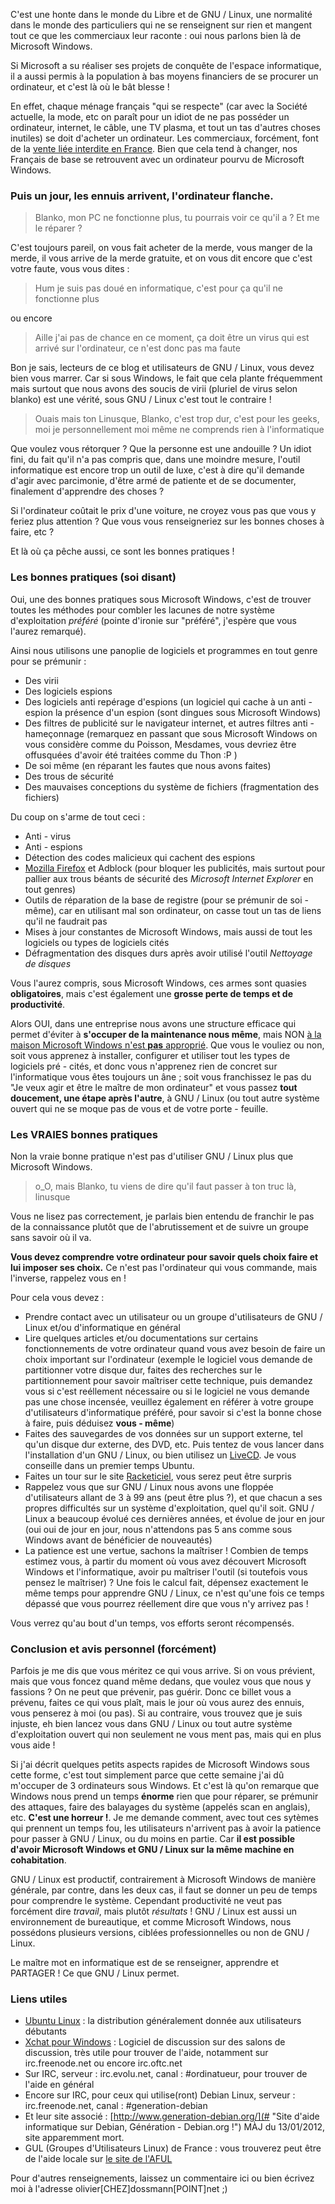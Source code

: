 C'est une honte dans le monde du Libre et de GNU / Linux, une normalité dans le monde des particuliers qui ne se renseignent sur rien et mangent tout ce que les commerciaux leur raconte : oui nous parlons bien là de Microsoft Windows.

Si Microsoft a su réaliser ses projets de conquête de l'espace informatique, il a aussi permis à la population à bas moyens financiers de se procurer un ordinateur, et c'est là où le bât blesse !

En effet, chaque ménage français "qui se respecte" (car avec la Société actuelle, la mode, etc on paraît pour un idiot de ne pas posséder un ordinateur, internet, le câble, une TV plasma, et tout un tas d'autres choses inutiles) se doit d'acheter un ordinateur. Les commerciaux, forcément, font de la [vente liée interdite en France](http://fr.wikipedia.org/wiki/Vente_li%C3%A9e "Découvrir ce qu'est la vente liée sur le site de Wikipédia"). Bien que cela tend à changer, nos Français de base se retrouvent avec un ordinateur pourvu de Microsoft Windows.

### Puis un jour, les ennuis arrivent, l'ordinateur flanche.

> Blanko, mon PC ne fonctionne plus, tu pourrais voir ce qu'il a ? Et me le réparer ?

C'est toujours pareil, on vous fait acheter de la merde, vous manger de la merde, il vous arrive de la merde gratuite, et on vous dit encore que c'est votre faute, vous vous dites :

> Hum je suis pas doué en informatique, c'est pour ça qu'il ne fonctionne plus

ou encore 

> Aille j'ai pas de chance en ce moment, ça doit être un virus qui est arrivé sur l'ordinateur, ce n'est donc pas ma faute

Bon je sais, lecteurs de ce blog et utilisateurs de GNU / Linux, vous devez bien vous marrer. Car si sous Windows, le fait que cela plante fréquemment mais surtout que nous avons des soucis de virii (pluriel de virus selon blanko) est une vérité, sous GNU / Linux c'est tout le contraire !

> Ouais mais ton Linusque, Blanko, c'est trop dur, c'est pour les geeks, moi je personnellement moi même ne comprends rien à l'informatique

Que voulez vous rétorquer ? Que la personne est une andouille ? Un idiot fini, du fait qu'il n'a pas compris que, dans une moindre mesure, l'outil informatique est encore trop un outil de luxe, c'est à dire qu'il demande d'agir avec parcimonie, d'être armé de patiente et de se documenter, finalement d'apprendre des choses ?

Si l'ordinateur coûtait le prix d'une voiture, ne croyez vous pas que vous y feriez plus attention ? Que vous vous renseigneriez sur les bonnes choses à faire, etc ?

Et là où ça pêche aussi, ce sont les bonnes pratiques !

### Les bonnes pratiques (soi disant)

Oui, une des bonnes pratiques sous Microsoft Windows, c'est de trouver toutes les méthodes pour combler les lacunes de notre système d'exploitation *préféré* (pointe d'ironie sur "préféré", j'espère que vous l'aurez remarqué).

Ainsi nous utilisons une panoplie de logiciels et programmes en tout genre pour se prémunir :

  * Des virii
  * Des logiciels espions
  * Des logiciels anti repérage d'espions (un logiciel qui cache à un anti - espion la présence d'un espion (sont dingues sous Microsoft Windows)
  * Des filtres de publicité sur le navigateur internet, et autres filtres anti - hameçonnage (remarquez en passant que sous Microsoft Windows on vous considère comme du Poisson, Mesdames, vous devriez être offusquées d'avoir été traitées comme du Thon :P )
  * De soi même (en réparant les fautes que nous avons faites)
  * Des trous de sécurité
  * Des mauvaises conceptions du système de fichiers (fragmentation des fichiers)

Du coup on s'arme de tout ceci : 

  * Anti - virus
  * Anti - espions
  * Détection des codes malicieux qui cachent des espions
  * [Mozilla Firefox](http://www.mozilla-europe.org/fr/firefox/ "Aller sur la page officiel du navigateur Mozilla Firefox") et Adblock (pour bloquer les publicités, mais surtout pour pallier aux trous béants de sécurité des *Microsoft Internet Explorer* en tout genres)
  * Outils de réparation de la base de registre (pour se prémunir de soi - même), car en utilisant mal son ordinateur, on casse tout un tas de liens qu'il ne faudrait pas
  * Mises à jour constantes de Microsoft Windows, mais aussi de tout les logiciels ou types de logiciels cités
  * Défragmentation des disques durs après avoir utilisé l'outil *Nettoyage de disques*

Vous l'aurez compris, sous Microsoft Windows, ces armes sont quasies **obligatoires**, mais c'est également une **grosse perte de temps et de productivité**.

Alors OUI, dans une entreprise nous avons une structure efficace qui permet d'éviter à **s'occuper de la maintenance nous même**, mais NON <u>à la maison Microsoft Windows n'est **pas** approprié</u>. Que vous le vouliez ou non, soit vous apprenez à installer, configurer et utiliser tout les types de logiciels pré - cités, et donc vous n'apprenez rien de concret sur l'informatique vous êtes toujours un âne ; soit vous franchissez le pas du "Je veux agir et être le maître de mon ordinateur" et vous passez **tout doucement, une étape après l'autre**, à GNU / Linux (ou tout autre système ouvert qui ne se moque pas de vous et de votre porte - feuille.

### Les VRAIES bonnes pratiques

Non la vraie bonne pratique n'est pas d'utiliser GNU / Linux plus que Microsoft Windows.

> o_O, mais Blanko, tu viens de dire qu'il faut passer à ton truc là, linusque

Vous ne lisez pas correctement, je parlais bien entendu de franchir le pas de la connaissance plutôt que de l'abrutissement et de suivre un groupe sans savoir où il va.

**Vous devez comprendre votre ordinateur pour savoir quels choix faire et lui imposer ses choix.** Ce n'est pas l'ordinateur qui vous commande, mais l'inverse, rappelez vous en !

Pour cela vous devez : 

  * Prendre contact avec un utilisateur ou un groupe d'utilisateurs de GNU / Linux et/ou d'informatique en général
  * Lire quelques articles et/ou documentations sur certains fonctionnements de votre ordinateur quand vous avez besoin de faire un choix important sur l'ordinateur (exemple le logiciel vous demande de partitionner votre disque dur, faites des recherches sur le partitionnement pour savoir maîtriser cette technique, puis demandez vous si c'est reéllement nécessaire ou si le logiciel ne vous demande pas une chose incensée, veuillez également en référer à votre groupe d'utilisateurs d'informatique préféré, pour savoir si c'est la bonne chose à faire, puis déduisez **vous - même**)
  * Faites des sauvegardes de vos données sur un support externe, tel qu'un disque dur externe, des DVD, etc. Puis tentez de vous lancer dans l'installation d'un GNU / Linux, ou bien utilisez un [LiveCD](http://fr.wikipedia.org/wiki/Liste_des_LiveCD "Liste de quelques LiveCD"). Je vous conseille dans un premier temps Ubuntu.
  * Faites un tour sur le site [Racketiciel](http://www.racketiciel.info/ "Site officiel de Racketiciel"), vous serez peut être surpris
  * Rappelez vous que sur GNU / Linux nous avons une floppée d'utilisateurs allant de 3 à 99 ans (peut être plus ?), et que chacun a ses propres difficultés sur un système d'exploitation, quel qu'il soit. GNU / Linux a beaucoup évolué ces dernières années, et évolue de jour en jour (oui oui de jour en jour, nous n'attendons pas 5 ans comme sous Windows avant de bénéficier de nouveautés)
  * La patience est une vertue, sachons la maîtriser ! Combien de temps estimez vous, à partir du moment où vous avez découvert Microsoft Windows et l'informatique, avoir pu maîtriser l'outil (si toutefois vous pensez le maîtriser) ? Une fois le calcul fait, dépensez exactement le même temps pour apprendre GNU / Linux, ce n'est qu'une fois ce temps dépassé que vous pourrez réellement dire que vous n'y arrivez pas !
  
Vous verrez qu'au bout d'un temps, vos efforts seront récompensés.

### Conclusion et avis personnel (forcément)

Parfois je me dis que vous méritez ce qui vous arrive. Si on vous prévient, mais que vous foncez quand même dedans, que voulez vous que nous y fassions ? On ne peut que prévenir, pas guérir. Donc ce billet vous a prévenu, faites ce qui vous plaît, mais le jour où vous aurez des ennuis, vous penserez à moi (ou pas). Si au contraire, vous trouvez que je suis injuste, eh bien lancez vous dans GNU / Linux ou tout autre système d'exploitation ouvert qui non seulement ne vous ment pas, mais qui en plus vous aide !

Si j'ai décrit quelques petits aspects rapides de Microsoft Windows sous cette forme, c'est tout simplement parce que cette semaine j'ai dû m'occuper de 3 ordinateurs sous Windows. Et c'est là qu'on remarque que Windows nous prend un temps **énorme** rien que pour réparer, se prémunir des attaques, faire des balayages du système (appelés scan en anglais), etc. **C'est une horreur !**. Je me demande comment, avec tout ces sytèmes qui prennent un temps fou, les utilisateurs n'arrivent pas à avoir la patience pour passer à GNU / Linux, ou du moins en partie. Car **il est possible d'avoir Microsoft Windows et GNU / Linux sur la même machine en cohabitation**.

GNU / Linux est productif, contrairement à Microsoft Windows de manière générale, par contre, dans les deux cas, il faut se donner un peu de temps pour comprendre le système. Cependant productivité ne veut pas forcément dire *travail*, mais plutôt *résultats* ! GNU / Linux est aussi un environnement de bureautique, et comme Microsoft Windows, nous possédons plusieurs versions, ciblées professionnelles ou non de GNU / Linux.

Le maître mot en informatique est de se renseigner, apprendre et PARTAGER ! Ce que GNU / Linux permet.

### Liens utiles

  * [Ubuntu Linux](http://ubuntu-fr.org/ "Site non officiel, français, de la distribution Ubuntu Linux") : la distribution généralement donnée aux utilisateurs débutants
  * [Xchat pour Windows](http://forum.pcinpact.com/topic/61993-logiciel-tuto-x-chat-installation-et-configuration/ "Tutoriel d'installation et configuration d'Xchat sur Microsoft Windows") : Logiciel de discussion sur des salons de discussion, très utile pour trouver de l'aide, notamment sur irc.freenode.net ou encore irc.oftc.net
  * Sur IRC, serveur : irc.evolu.net, canal : #ordinatueur, pour trouver de l'aide en général
  * Encore sur IRC, pour ceux qui utilise(ront) Debian Linux, serveur : irc.freenode.net, canal : #generation-debian
  * Et leur site associé : [http://www.generation-debian.org/](# "Site d'aide informatique sur Debian, Génération - Debian.org !") MÀJ du 13/01/2012, site apparemment mort.
  * GUL (Groupes d'Utilisateurs Linux) de France : vous trouverez peut être de l'aide locale sur [le site de l'AFUL](http://www.aful.org/gul "Liste des GUL de France sur le site de l'AFUL")

Pour d'autres renseignements, laissez un commentaire ici ou bien écrivez moi à l'adresse olivier[CHEZ]dossmann[POINT]net ;)

